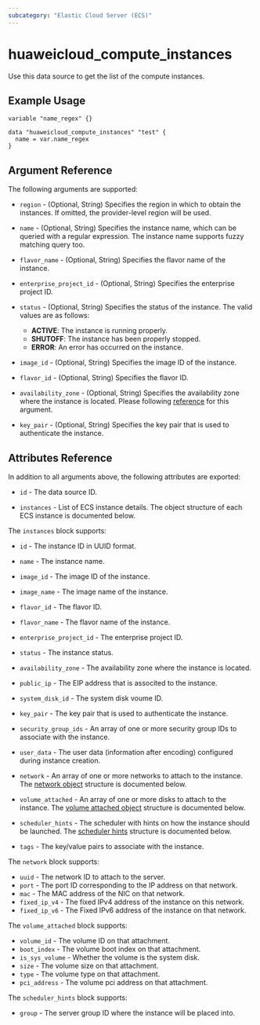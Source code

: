 ```yaml
---
subcategory: "Elastic Cloud Server (ECS)"
---
```


# huaweicloud_compute_instances

Use this data source to get the list of the compute instances.

## Example Usage

```hcl
variable "name_regex" {}

data "huaweicloud_compute_instances" "test" {
  name = var.name_regex
}
```

## Argument Reference

The following arguments are supported:

* `region` - (Optional, String) Specifies the region in which to obtain the instances.
  If omitted, the provider-level region will be used.

* `name` - (Optional, String) Specifies the instance name, which can be queried with a regular expression.
  The instance name supports fuzzy matching query too.

* `flavor_name` - (Optional, String) Specifies the flavor name of the instance.

* `enterprise_project_id` - (Optional, String) Specifies the enterprise project ID.

* `status` - (Optional, String) Specifies the status of the instance. The valid values are as follows:
  + **ACTIVE**: The instance is running properly.
  + **SHUTOFF**: The instance has been properly stopped.
  + **ERROR**: An error has occurred on the instance.

* `image_id` - (Optional, String) Specifies the image ID of the instance.

* `flavor_id` - (Optional, String) Specifies the flavor ID.

* `availability_zone` - (Optional, String) Specifies the availability zone where the instance is located.
  Please following [reference](https://developer.huaweicloud.com/intl/en-us/endpoint?ECS) for this argument.

* `key_pair` - (Optional, String) Specifies the key pair that is used to authenticate the instance.

## Attributes Reference

In addition to all arguments above, the following attributes are exported:

* `id` - The data source ID.

* `instances` - List of ECS instance details. The object structure of each ECS instance is documented below.

The `instances` block supports:

* `id` - The instance ID in UUID format.

* `name` - The instance name.

* `image_id` - The image ID of the instance.

* `image_name` - The image name of the instance.

* `flavor_id` - The flavor ID.

* `flavor_name` - The flavor name of the instance.

* `enterprise_project_id` - The enterprise project ID.

* `status` - The instance status.

* `availability_zone` - The availability zone where the instance is located.

* `public_ip` - The EIP address that is associted to the instance.

* `system_disk_id` - The system disk voume ID.

* `key_pair` - The key pair that is used to authenticate the instance.

* `security_group_ids` - An array of one or more security group IDs to associate with the instance.

* `user_data` - The user data (information after encoding) configured during instance creation.

* `network` - An array of one or more networks to attach to the instance.
  The [network object](#compute_instances_network_object) structure is documented below.

* `volume_attached` - An array of one or more disks to attach to the instance.
  The [volume attached object](#compute_instances_volume_object) structure is documented below.

* `scheduler_hints` - The scheduler with hints on how the instance should be launched.
  The [scheduler hints](#compute_instances_scheduler_hint_object) structure is documented below.

* `tags` - The key/value pairs to associate with the instance.

<a name="compute_instances_network_object"></a>
The `network` block supports:

* `uuid` - The network ID to attach to the server.
* `port` - The port ID corresponding to the IP address on that network.
* `mac` - The MAC address of the NIC on that network.
* `fixed_ip_v4` - The fixed IPv4 address of the instance on this network.
* `fixed_ip_v6` - The Fixed IPv6 address of the instance on that network.

<a name="compute_instances_volume_object"></a>
The `volume_attached` block supports:

* `volume_id` - The volume ID on that attachment.
* `boot_index` - The volume boot index on that attachment.
* `is_sys_volume` - Whether the volume is the system disk.
* `size` - The volume size on that attachment.
* `type` - The volume type on that attachment.
* `pci_address` - The volume pci address on that attachment.

<a name="compute_instances_scheduler_hint_object"></a>
The `scheduler_hints` block supports:

* `group` - The server group ID where the instance will be placed into.
